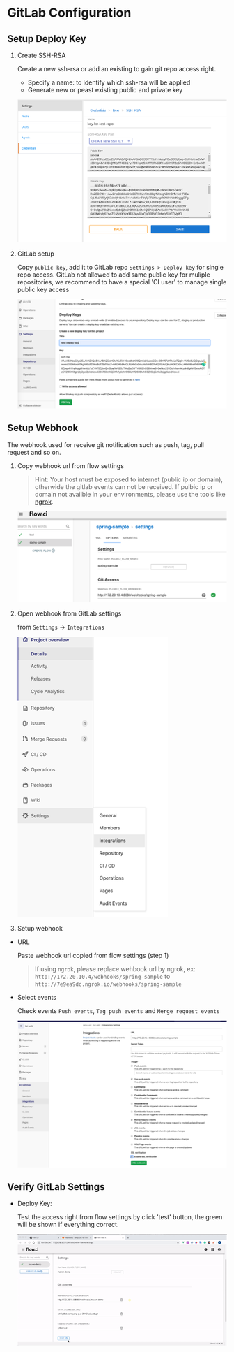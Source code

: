 # GitLab Configuration

## Setup Deploy Key

1. Create SSH-RSA
  
    Create a new ssh-rsa or add an existing to gain git repo access right.

    - Specify a name: to identify which ssh-rsa will be applied
    - Generate new or peast existing public and private key

    ![how to create ssh-rsa credential](./img/create_ssh-rsa_credential.png)

2. GitLab setup

    Copy `public key`, add it to GitLab repo `Settings > Deploy key` for single repo access. GitLab not allowed to add same public key for muliple repositories, we recommend to have a special 'CI user' to manage single public key access

    ![gitlab_setup_deploy_key](./img/gitlab_setup_deploy_key.png)

## Setup Webhook

The webhook used for receive git notification such as push, tag, pull request and so on.

1. Copy webhook url from flow settings
    > Hint: Your host must be exposed to internet (public ip or domain), otherwide the gitlab events can not be received.
    > If pulbic ip or domain not availble in your environments, please use the tools like [ngrok](https://ngrok.com/).  

   ![webhook settings](./img/github_select_webhook_url.png)

2. Open webhook from GitLab settings
    
   from `Settings` -> `Integrations`

   ![webhook settings](./img/gitlab_open_webhook_setting.png)

3. Setup webhook

- URL
  
  Paste webhook url copied from flow settings (step 1)

  > If using `ngrok`, please replace wehbook url by ngrok, ex: `http://172.20.10.4/webhooks/spring-sample` to `http://7e9ea9dc.ngrok.io/webhooks/spring-sample`

- Select events
  
  Check events `Push events`, `Tag push events` and `Merge request events`
  
  ![events](./img/gitlab_setup_webhook.png)

## Verify GitLab Settings

- Deploy Key:
  
  Test the access right from flow settings by click 'test' button, the green will be shown if everything correct.

  ![gitlab_test](./img/gitlab_test_config.gif)